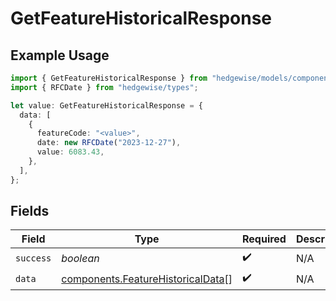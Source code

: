 # GetFeatureHistoricalResponse

## Example Usage

```typescript
import { GetFeatureHistoricalResponse } from "hedgewise/models/components";
import { RFCDate } from "hedgewise/types";

let value: GetFeatureHistoricalResponse = {
  data: [
    {
      featureCode: "<value>",
      date: new RFCDate("2023-12-27"),
      value: 6083.43,
    },
  ],
};
```

## Fields

| Field                                                                                  | Type                                                                                   | Required                                                                               | Description                                                                            |
| -------------------------------------------------------------------------------------- | -------------------------------------------------------------------------------------- | -------------------------------------------------------------------------------------- | -------------------------------------------------------------------------------------- |
| `success`                                                                              | *boolean*                                                                              | :heavy_check_mark:                                                                     | N/A                                                                                    |
| `data`                                                                                 | [components.FeatureHistoricalData](../../models/components/featurehistoricaldata.md)[] | :heavy_check_mark:                                                                     | N/A                                                                                    |
